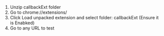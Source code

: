 1. Unzip callbackExt folder
2. Go to chrome://extensions/
3. Click Load unpacked extension and select folder: callbackExt  (Ensure it is Enabked)
4. Go to any URL to test
